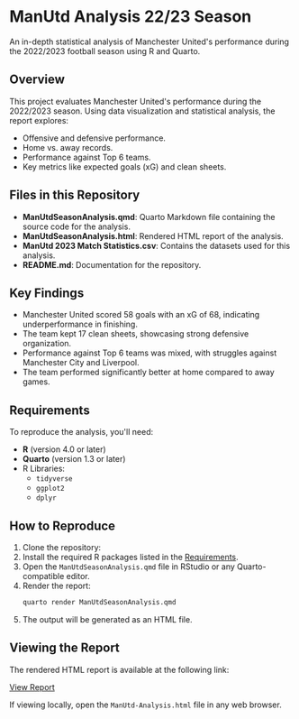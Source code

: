 # ManUtd Analysis 22/23 Season

An in-depth statistical analysis of Manchester United's performance during the 2022/2023 football season using R and Quarto.

## Overview

This project evaluates Manchester United's performance during the 2022/2023 season. Using data visualization and statistical analysis, the report explores:

- Offensive and defensive performance.
- Home vs. away records.
- Performance against Top 6 teams.
- Key metrics like expected goals (xG) and clean sheets.

## Files in this Repository

- **ManUtdSeasonAnalysis.qmd**: Quarto Markdown file containing the source code for the analysis.
- **ManUtdSeasonAnalysis.html**: Rendered HTML report of the analysis.
- **ManUtd 2023 Match Statistics.csv**: Contains the datasets used for this analysis.
- **README.md**: Documentation for the repository.

## Key Findings

- Manchester United scored 58 goals with an xG of 68, indicating underperformance in finishing.
- The team kept 17 clean sheets, showcasing strong defensive organization.
- Performance against Top 6 teams was mixed, with struggles against Manchester City and Liverpool.
- The team performed significantly better at home compared to away games.

## Requirements

To reproduce the analysis, you'll need:

- **R** (version 4.0 or later)
- **Quarto** (version 1.3 or later)
- R Libraries:
  - `tidyverse`
  - `ggplot2`
  - `dplyr`

## How to Reproduce

1. Clone the repository:
2. Install the required R packages listed in the [Requirements](#requirements).
3. Open the `ManUtdSeasonAnalysis.qmd` file in RStudio or any Quarto-compatible editor.
4. Render the report:
   ```bash
   quarto render ManUtdSeasonAnalysis.qmd
   ```
5. The output will be generated as an HTML file.

## Viewing the Report

The rendered HTML report is available at the following link:

[View Report](https://<SaadShahh>.github.io/ManUtd-Analysis/)

If viewing locally, open the `ManUtd-Analysis.html` file in any web browser.

